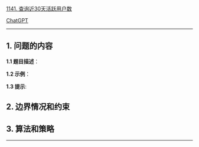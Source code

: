 [1141. 查询近30天活跃用户数](https://leetcode.cn/problems/user-activity-for-the-past-30-days-i)

[ChatGPT](chat.openai.com)

---

## 1. 问题的内容
**1.1 题目描述**：

**1.2 示例**：

**1.3 提示**:

## 2. 边界情况和约束


## 3. 算法和策略

---

